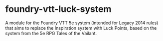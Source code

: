 # foundry-vtt-luck-system
A module for the Foundry VTT 5e system (intended for Legacy 2014 rules) that aims to replace the Inspiration system with Luck Points, based on the system from the 5e RPG Tales of the Vailant.
